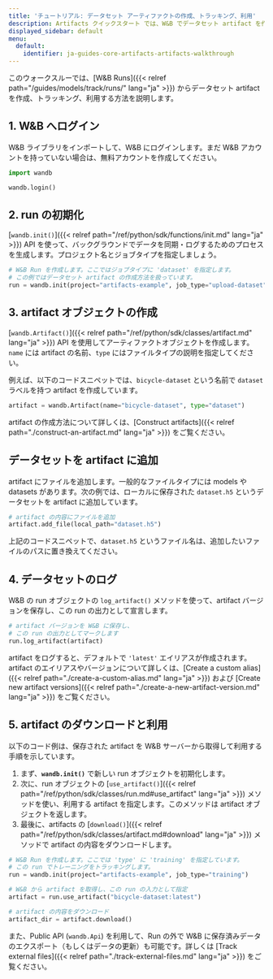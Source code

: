 ```yaml
---
title: 'チュートリアル: データセット アーティファクトの作成、トラッキング、利用'
description: Artifacts クイックスタート では、W&B でデータセット artifact を作成、追跡、活用する方法を紹介します。
displayed_sidebar: default
menu:
  default:
    identifier: ja-guides-core-artifacts-artifacts-walkthrough
---
```


このウォークスルーでは、[W&B Runs]({{< relref path="/guides/models/track/runs/" lang="ja" >}}) からデータセット artifact を作成、トラッキング、利用する方法を説明します。

## 1. W&B へログイン

W&B ライブラリをインポートして、W&B にログインします。まだ W&B アカウントを持っていない場合は、無料アカウントを作成してください。

```python
import wandb

wandb.login()
```

## 2. run の初期化

[`wandb.init()`]({{< relref path="/ref/python/sdk/functions/init.md" lang="ja" >}}) API を使って、バックグラウンドでデータを同期・ログするためのプロセスを生成します。プロジェクト名とジョブタイプを指定しましょう。

```python
# W&B Run を作成します。ここではジョブタイプに 'dataset' を指定します。
# この例ではデータセット artifact の作成方法を扱っています。
run = wandb.init(project="artifacts-example", job_type="upload-dataset")
```

## 3. artifact オブジェクトの作成

[`wandb.Artifact()`]({{< relref path="/ref/python/sdk/classes/artifact.md" lang="ja" >}}) API を使用してアーティファクトオブジェクトを作成します。`name` には artifact の名前、`type` にはファイルタイプの説明を指定してください。

例えば、以下のコードスニペットでは、`bicycle-dataset` という名前で `dataset` ラベルを持つ artifact を作成しています。

```python
artifact = wandb.Artifact(name="bicycle-dataset", type="dataset")
```

artifact の作成方法について詳しくは、[Construct artifacts]({{< relref path="./construct-an-artifact.md" lang="ja" >}}) をご覧ください。

## データセットを artifact に追加

artifact にファイルを追加します。一般的なファイルタイプには models や datasets があります。次の例では、ローカルに保存された `dataset.h5` というデータセットを artifact に追加しています。

```python
# artifact の内容にファイルを追加
artifact.add_file(local_path="dataset.h5")
```

上記のコードスニペットで、`dataset.h5` というファイル名は、追加したいファイルのパスに置き換えてください。

## 4. データセットのログ

W&B の run オブジェクトの `log_artifact()` メソッドを使って、artifact バージョンを保存し、この run の出力として宣言します。

```python
# artifact バージョンを W&B に保存し、
# この run の出力としてマークします
run.log_artifact(artifact)
```

artifact をログすると、デフォルトで `'latest'` エイリアスが作成されます。artifact のエイリアスやバージョンについて詳しくは、[Create a custom alias]({{< relref path="./create-a-custom-alias.md" lang="ja" >}}) および [Create new artifact versions]({{< relref path="./create-a-new-artifact-version.md" lang="ja" >}}) をご覧ください。

## 5. artifact のダウンロードと利用

以下のコード例は、保存された artifact を W&B サーバーから取得して利用する手順を示しています。

1. まず、**`wandb.init()`** で新しい run オブジェクトを初期化します。
2. 次に、run オブジェクトの [`use_artifact()`]({{< relref path="/ref/python/sdk/classes/run.md#use_artifact" lang="ja" >}}) メソッドを使い、利用する artifact を指定します。このメソッドは artifact オブジェクトを返します。
3. 最後に、artifacts の [`download()`]({{< relref path="/ref/python/sdk/classes/artifact.md#download" lang="ja" >}}) メソッドで artifact の内容をダウンロードします。

```python
# W&B Run を作成します。ここでは 'type' に 'training' を指定しています。
# この run でトレーニングをトラッキングします。
run = wandb.init(project="artifacts-example", job_type="training")

# W&B から artifact を取得し、この run の入力として指定
artifact = run.use_artifact("bicycle-dataset:latest")

# artifact の内容をダウンロード
artifact_dir = artifact.download()
```

また、Public API (`wandb.Api`) を利用して、Run の外で W&B に保存済みデータのエクスポート（もしくはデータの更新）も可能です。詳しくは [Track external files]({{< relref path="./track-external-files.md" lang="ja" >}}) をご覧ください。